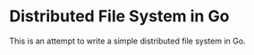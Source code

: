 # Distributed File System in Go

This is an attempt to write a simple distributed file system in Go.
